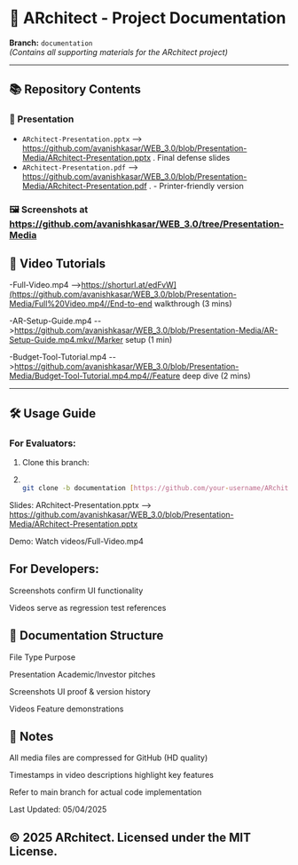 # 📁 ARchitect - Project Documentation

**Branch:** `documentation`  
*(Contains all supporting materials for the ARchitect project)*

---

## 📚 Repository Contents

### 📂 Presentation
- `ARchitect-Presentation.pptx` --> https://github.com/avanishkasar/WEB_3.0/blob/Presentation-Media/ARchitect-Presentation.pptx     . Final defense slides  
- `ARchitect-Presentation.pdf` -->  https://github.com/avanishkasar/WEB_3.0/blob/Presentation-Media/ARchitect-Presentation.pdf  .        - Printer-friendly version  
 
### 🖼️ Screenshots at https://github.com/avanishkasar/WEB_3.0/tree/Presentation-Media


## 🎥 Video Tutorials
-Full-Video.mp4 -->https://shorturl.at/edFvW](https://github.com/avanishkasar/WEB_3.0/blob/Presentation-Media/Full%20Video.mp4//End-to-end walkthrough (3 mins)

-AR-Setup-Guide.mp4 -->https://github.com/avanishkasar/WEB_3.0/blob/Presentation-Media/AR-Setup-Guide.mp4.mkv//Marker setup (1 min)

-Budget-Tool-Tutorial.mp4 -->https://github.com/avanishkasar/WEB_3.0/blob/Presentation-Media/Budget-Tool-Tutorial.mp4.mp4//Feature deep dive (2 mins)

---

## 🛠️ Usage Guide

### For Evaluators:
1. Clone this branch:
2. 
   ```bash
   
   git clone -b documentation [https://github.com/your-username/ARchitect.git](https://github.com/avanishkasar/WEB_3.0/tree/main)

Slides: ARchitect-Presentation.pptx --> https://github.com/avanishkasar/WEB_3.0/blob/Presentation-Media/ARchitect-Presentation.pptx

Demo: Watch videos/Full-Video.mp4


## For Developers:

Screenshots confirm UI functionality

Videos serve as regression test references


## 📝 Documentation Structure

File Type	Purpose

Presentation	Academic/Investor pitches

Screenshots	UI proof & version history

Videos	Feature demonstrations

## 📌 Notes

All media files are compressed for GitHub (HD quality)

Timestamps in video descriptions highlight key features

Refer to main branch for actual code implementation

Last Updated: 05/04/2025


## © 2025 ARchitect. Licensed under the **MIT License**.  
